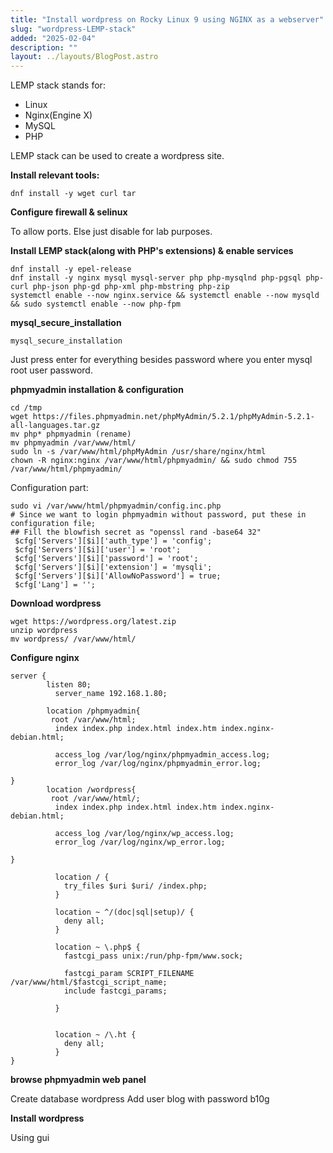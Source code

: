 ```yaml
---
title: "Install wordpress on Rocky Linux 9 using NGINX as a webserver"
slug: "wordpress-LEMP-stack"
added: "2025-02-04"
description: ""
layout: ../layouts/BlogPost.astro
---
```


LEMP stack stands for:

- Linux
- Nginx(Engine X)
- MySQL
- PHP

LEMP stack can be used to create a wordpress site.

**Install relevant tools:**

```
dnf install -y wget curl tar
```

**Configure firewall & selinux**

To allow ports. Else just disable for lab purposes.

**Install LEMP stack(along with PHP's extensions) & enable services**

```
dnf install -y epel-release
dnf install -y nginx mysql mysql-server php php-mysqlnd php-pgsql php-curl php-json php-gd php-xml php-mbstring php-zip
systemctl enable --now nginx.service && systemctl enable --now mysqld && sudo systemctl enable --now php-fpm
```

**mysql_secure_installation**

```
mysql_secure_installation
```

Just press enter for everything besides password where you enter mysql root user password.

**phpmyadmin installation & configuration**

```
cd /tmp
wget https://files.phpmyadmin.net/phpMyAdmin/5.2.1/phpMyAdmin-5.2.1-all-languages.tar.gz
mv php* phpmyadmin (rename)
mv phpmyadmin /var/www/html/
sudo ln -s /var/www/html/phpMyAdmin /usr/share/nginx/html
chown -R nginx:nginx /var/www/html/phpmyadmin/ && sudo chmod 755  /var/www/html/phpmyadmin/
```

Configuration part:

```
sudo vi /var/www/html/phpmyadmin/config.inc.php
# Since we want to login phpmyadmin without password, put these in configuration file;
## Fill the blowfish secret as "openssl rand -base64 32"
 $cfg['Servers'][$i]['auth_type'] = 'config';
 $cfg['Servers'][$i]['user'] = 'root';
 $cfg['Servers'][$i]['password'] = 'root';
 $cfg['Servers'][$i]['extension'] = 'mysqli';
 $cfg['Servers'][$i]['AllowNoPassword'] = true;
 $cfg['Lang'] = '';
```

**Download wordpress**

```
wget https://wordpress.org/latest.zip
unzip wordpress
mv wordpress/ /var/www/html/
```

**Configure nginx**

```
server {
        listen 80;
          server_name 192.168.1.80;

        location /phpmyadmin{
         root /var/www/html;
          index index.php index.html index.htm index.nginx-debian.html;

          access_log /var/log/nginx/phpmyadmin_access.log;
          error_log /var/log/nginx/phpmyadmin_error.log;

}
        location /wordpress{
         root /var/www/html/;
          index index.php index.html index.htm index.nginx-debian.html;

          access_log /var/log/nginx/wp_access.log;
          error_log /var/log/nginx/wp_error.log;

}

          location / {
            try_files $uri $uri/ /index.php;
          }

          location ~ ^/(doc|sql|setup)/ {
            deny all;
          }

          location ~ \.php$ {
            fastcgi_pass unix:/run/php-fpm/www.sock;

            fastcgi_param SCRIPT_FILENAME /var/www/html/$fastcgi_script_name;
            include fastcgi_params;

          }


          location ~ /\.ht {
            deny all;
          }
}
```

**browse phpmyadmin web panel**

Create database wordpress
Add user blog with password b10g

**Install wordpress**

Using gui
